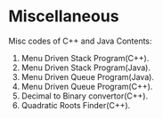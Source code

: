 # Miscellaneous
Misc codes of C++ and Java
 Contents:
 1. Menu Driven Stack Program(C++).
 2. Menu Driven Stack Program(Java).
 3. Menu Driven Queue Program(Java).
 4. Menu Driven Queue Program(C++).
 5. Decimal to Binary convertor(C++).
 6. Quadratic Roots Finder(C++).
